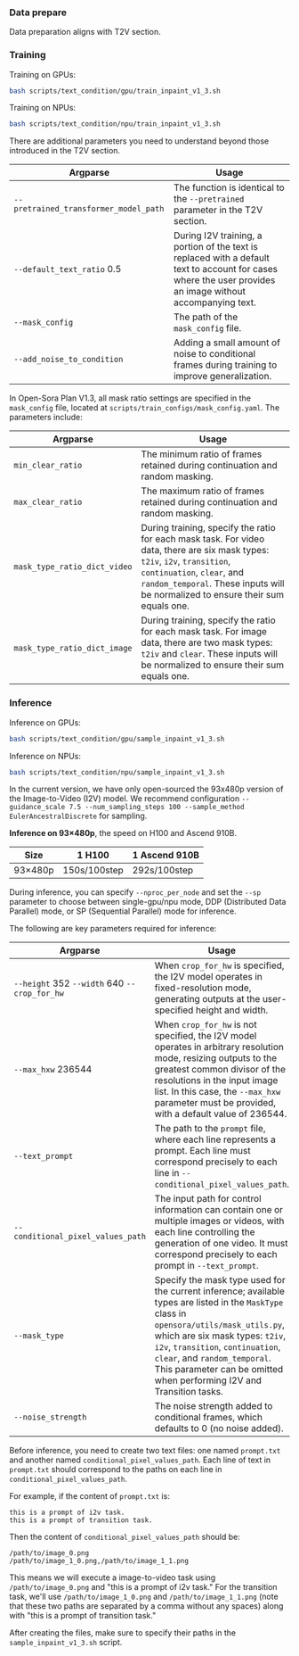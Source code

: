 

### Data prepare

Data preparation aligns with T2V section.

### Training

Training on GPUs:

```bash
bash scripts/text_condition/gpu/train_inpaint_v1_3.sh
```

Training on NPUs:

```bash
bash scripts/text_condition/npu/train_inpaint_v1_3.sh
```

There are additional parameters you need to understand beyond those introduced in the T2V section.

| Argparse                              | Usage                                                        |
| ------------------------------------- | ------------------------------------------------------------ |
| `--pretrained_transformer_model_path` | The function is identical to the `--pretrained` parameter in the T2V section. |
| `--default_text_ratio` 0.5            | During I2V training, a portion of the text is replaced with a default text to account for cases where the user provides an image without accompanying text. |
| `--mask_config`                       | The path of the `mask_config` file.                          |
| `--add_noise_to_condition`                       | Adding a small amount of noise to conditional frames during training to improve generalization.          |

In Open-Sora Plan V1.3, all mask ratio settings are specified in the `mask_config` file, located at `scripts/train_configs/mask_config.yaml`. The parameters include:

| Argparse                     | Usage                                                        |
| ---------------------------- | ------------------------------------------------------------ |
| `min_clear_ratio`            | The minimum ratio of frames retained during continuation and random masking. |
| `max_clear_ratio`            | The maximum ratio of frames retained during continuation and random masking. |
| `mask_type_ratio_dict_video` | During training, specify the ratio for each mask task. For video data, there are six mask types: `t2iv`, `i2v`, `transition`, `continuation`, `clear`, and `random_temporal`. These inputs will be normalized to ensure their sum equals one. |
| `mask_type_ratio_dict_image` | During training, specify the ratio for each mask task. For image data, there are two mask types: `t2iv` and `clear`. These inputs will be normalized to ensure their sum equals one. |

### Inference

Inference on GPUs:

```bash
bash scripts/text_condition/gpu/sample_inpaint_v1_3.sh
```

Inference on NPUs:

```bash
bash scripts/text_condition/npu/sample_inpaint_v1_3.sh
```

In the current version, we have only open-sourced the 93x480p version of the Image-to-Video (I2V) model. We recommend configuration `--guidance_scale 7.5 --num_sampling_steps 100 --sample_method EulerAncestralDiscrete` for sampling. 

**Inference on 93×480p**, the speed on H100 and Ascend 910B.

| Size    | 1 H100       | 1 Ascend 910B |
| ------- | ------------ | ------------- |
| 93×480p | 150s/100step | 292s/100step  |

During inference, you can specify `--nproc_per_node` and set the `--sp` parameter to choose between single-gpu/npu mode, DDP (Distributed Data Parallel) mode, or SP (Sequential Parallel) mode for inference.

The following are key parameters required for inference:

| Argparse                                       | Usage                                                        |
| ---------------------------------------------- | ------------------------------------------------------------ |
| `--height` 352  `--width` 640  `--crop_for_hw` | When `crop_for_hw` is specified, the I2V model operates in fixed-resolution mode, generating outputs at the user-specified height and width. |
| `--max_hxw` 236544                             | When `crop_for_hw` is not specified, the I2V model operates in arbitrary resolution mode, resizing outputs to the greatest common divisor of the resolutions in the input image list. In this case, the `--max_hxw` parameter must be provided, with a default value of 236544. |
| `--text_prompt`                                | The path to the `prompt` file, where each line represents a prompt. Each line must correspond precisely to each line in `--conditional_pixel_values_path`. |
| `--conditional_pixel_values_path`              | The input path for control information can contain one or multiple images or videos, with each line controlling the generation of one video. It must correspond precisely to each prompt in `--text_prompt`. |
| `--mask_type`                                  | Specify the mask type used for the current inference; available types are listed in the `MaskType` class in `opensora/utils/mask_utils.py`, which are six mask types: `t2iv`, `i2v`, `transition`, `continuation`, `clear`, and `random_temporal`. This parameter can be omitted when performing I2V and Transition tasks. |
| `--noise_strength` | The noise strength added to conditional frames, which defaults to 0 (no noise added). |

Before inference, you need to create two text files: one named `prompt.txt` and another named `conditional_pixel_values_path`. Each line of text in `prompt.txt` should correspond to the paths on each line in `conditional_pixel_values_path`.

For example, if the content of `prompt.txt` is:

```
this is a prompt of i2v task.
this is a prompt of transition task.
```

Then the content of `conditional_pixel_values_path` should be:

```
/path/to/image_0.png
/path/to/image_1_0.png,/path/to/image_1_1.png
```

This means we will execute a image-to-video task using `/path/to/image_0.png` and "this is a prompt of i2v task." For the transition task, we'll use `/path/to/image_1_0.png` and `/path/to/image_1_1.png` (note that these two paths are separated by a comma without any spaces) along with "this is a prompt of transition task."

After creating the files, make sure to specify their paths in the `sample_inpaint_v1_3.sh` script.

